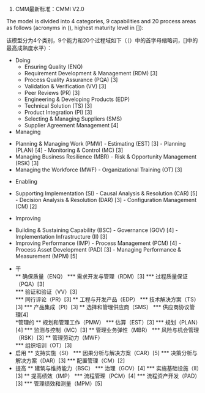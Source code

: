 1.  CMM最新标准：CMMI V2.0

  The model is divided into 4 categories, 9 capabilities and 20 process areas as follows (acronyms in (), highest maturity level in []):
  
  该模型分为4个类别，9个能力和20个过程域如下（（）中的首字母缩略词，[]中的最高成熟度水平）：
  
* Doing
  +    Ensuring Quality (ENQ)
   -  Requirement Development & Management (RDM) [3]
   -  Process Quality Assurance (PQA) [3]
   -  Validation & Verification (VV) [3]
   -  Peer Reviews (PR) [3]
  +    Engineering & Developing Products (EDP)
   -  Technical Solution (TS) [3]
   -  Product Integration (PI) [3]  
  +    Selecting & Managing Suppliers (SMS)
   -  Supplier Agreement Management [4]   
*  Managing
  +    Planning & Managing Work (PMW)
    -  Estimating (EST) [3]
    -  Planning (PLAN) [4]
    -  Monitoring & Control (MC) [3]   
  +    Managing Business Resilience (MBR) 
    - Risk & Opportunity Management (RSK) [3]    
  +    Managing the Workforce (MWF)
    -  Organizational Training (OT) [3]    
*  Enabling
  +    Supporting Implementation (SI)
    -  Causal Analysis & Resolution (CAR) [5]
    -  Decision Analysis & Resolution (DAR) [3]
    -  Configuration Management (CM) [2]  
*  Improving
  +    Building & Sustaining Capability (BSC)
    -  Governance (GOV) [4]
    -  Implementation Infrastructure (II) [3]
  +    Improving Performance (IMP)
    -  Process Management (PCM) [4]
    -  Process Asset Development (PAD) [3]
    -  Managing Performance & Measurement (MPM) [5]

*  干  
**   确保质量（ENQ） 
***   需求开发与管理（RDM）[3] 
***   过程质量保证（PQA）[3]  
***   验证和验证（VV）[3]  
***   同行评论（PR）[3]
**  工程与开发产品（EDP）
***   技术解决方案（TS）[3] 
***   产品集成（PI）[3]
**  选择和管理供应商（SMS） 
***  供应商协议管理[4]  
*管理的 
**  规划和管理工作（PMW）
***  估算（EST）[3] 
***  规划（PLAN）[4] 
***  监测与控制（MC）[3] 
**  管理业务弹性（MBR） 
***  风险与机会管理（RSK）[3] 
** 管理劳动力（MWF）  
***  组织培训（OT）[3]
* 启用
** 支持实施（SI）
*** 因果分析与解决方案（CAR）[5]
*** 决策分析与解决方案（DAR）[3]
*** 配置管理（CM）[2]
* 提高
** 建筑与维持能力（BSC）
*** 治理（GOV）[4]
*** 实施基础设施（II）[3]
** 提高绩效（IMP）
*** 流程管理（PCM）[4]
*** 流程资产开发（PAD）[3]
*** 管理绩效和测量（MPM）[5]

